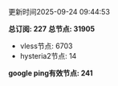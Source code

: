 更新时间2025-09-24 09:44:53

**总订阅: 227**
**总节点: 31905**
- vless节点: 6703
- hysteria2节点: 14

**google ping有效节点: 241**

